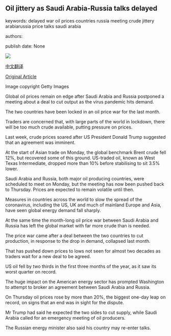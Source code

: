 ## Oil jittery as Saudi Arabia-Russia talks delayed

keywords: delayed war oil prices countries russia meeting crude jittery arabiarussia price talks saudi arabia

authors: 

publish date: None

![](https://ichef.bbci.co.uk/news/1024/branded_news/B84E/production/_111628174_oilfield.jpg)

[中文翻译](Oil%20jittery%20as%20Saudi%20Arabia-Russia%20talks%20delayed_zh.md)

[Original Article](https://www.bbc.com/news/business-52178834)

Image copyright Getty Images

Global oil prices remain on edge after Saudi Arabia and Russia postponed a meeting about a deal to cut output as the virus pandemic hits demand.

The two countries have been locked in an oil price war for the last month.

Traders are concerned that, with large parts of the world in lockdown, there will be too much crude available, putting pressure on prices.

Last week, crude prices soared after US President Donald Trump suggested that an agreement was imminent.

At the start of Asian trade on Monday, the global benchmark Brent crude fell 12%, but recovered some of this ground. US-traded oil, known as West Texas Intermediate, dropped more than 10% before stabilising to sit 3.5% lower.

Saudi Arabia and Russia, both major oil producing countries, were scheduled to meet on Monday, but the meeting has now been pushed back to Thursday. Prices are expected to remain volatile until then.

Measures in countries across the world to slow the spread of the coronavirus, including the US, UK and much of mainland Europe and Asia, have seen global energy demand fall sharply.

At the same time the month-long oil price war between Saudi Arabia and Russia has left the global market with far more crude than is needed.

The price war came after a deal between the two countries to cut production, in response to the drop in demand, collapsed last month.

That has pushed down prices to lows not seen for almost two decades as traders wait for a new deal to be agreed.

US oil fell by two thirds in the first three months of the year, as it saw its worst quarter on record.

The huge impact on the American energy sector has prompted Washington to attempt to broker an agreement between Saudi Arabia and Russia.

On Thursday oil prices rose by more than 20%, the biggest one-day leap on record, on signs that an end was in sight for the dispute.

Mr Trump had said he expected the two sides to cut supply, while Saudi Arabia called for an emergency meeting of oil producers.

The Russian energy minister also said his country may re-enter talks.